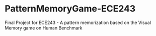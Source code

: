 # PatternMemoryGame-ECE243
Final Project for ECE243 - A pattern memorization based on the Visual Memory game on Human Benchmark
